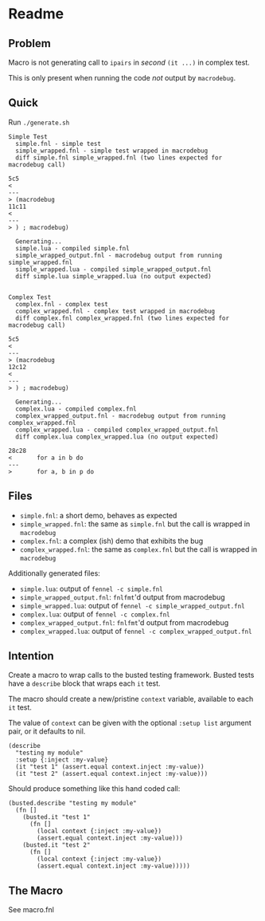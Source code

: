# Readme

Problem
---

Macro is not generating call to `ipairs` in *second* `(it ...)` in complex test.

This is only present when running the code *not* output by `macrodebug`.

Quick
---

Run `./generate.sh`

```
Simple Test
  simple.fnl - simple test
  simple_wrapped.fnl - simple test wrapped in macrodebug
  diff simple.fnl simple_wrapped.fnl (two lines expected for macrodebug call)

5c5
<
---
> (macrodebug
11c11
<
---
> ) ; macrodebug)

  Generating...
  simple.lua - compiled simple.fnl
  simple_wrapped_output.fnl - macrodebug output from running simple_wrapped.fnl
  simple_wrapped.lua - compiled simple_wrapped_output.fnl
  diff simple.lua simple_wrapped.lua (no output expected)


Complex Test
  complex.fnl - complex test
  complex_wrapped.fnl - complex test wrapped in macrodebug
  diff complex.fnl complex_wrapped.fnl (two lines expected for macrodebug call)

5c5
<
---
> (macrodebug
12c12
<
---
> ) ; macrodebug)

  Generating...
  complex.lua - compiled complex.fnl
  complex_wrapped_output.fnl - macrodebug output from running complex_wrapped.fnl
  complex_wrapped.lua - compiled complex_wrapped_output.fnl
  diff complex.lua complex_wrapped.lua (no output expected)

28c28
<       for a in b do
---
>       for a, b in p do
```

Files
---

- `simple.fnl`: a short demo, behaves as expected
- `simple_wrapped.fnl`: the same as `simple.fnl` but the call is wrapped in `macrodebug`
- `complex.fnl`: a complex (ish) demo that exhibits the bug
- `complex_wrapped.fnl`: the same as `complex.fnl` but the call is wrapped in `macrodebug`

Additionally generated files:

- `simple.lua`: output of `fennel -c simple.fnl`
- `simple_wrapped_output.fnl`: `fnlfmt`'d output from macrodebug
- `simple_wrapped.lua`: output of `fennel -c simple_wrapped_output.fnl`
- `complex.lua`: output of `fennel -c complex.fnl`
- `complex_wrapped_output.fnl`: `fnlfmt`'d output from macrodebug
- `complex_wrapped.lua`: output of `fennel -c complex_wrapped_output.fnl`

Intention
---

Create a macro to wrap calls to the busted testing framework. Busted tests have
a `describe` block that wraps each `it` test.

The macro should create a new/pristine `context` variable, available to each
`it` test.

The value of `context` can be given with the optional `:setup list` argument
pair, or it defaults to nil.

```fnl
(describe
  "testing my module"
  :setup {:inject :my-value}
  (it "test 1" (assert.equal context.inject :my-value))
  (it "test 2" (assert.equal context.inject :my-value)))
```

Should produce something like this hand coded call:

```fnl
(busted.describe "testing my module"
  (fn []
    (busted.it "test 1"
      (fn []
        (local context {:inject :my-value})
        (assert.equal context.inject :my-value)))
    (busted.it "test 2"
      (fn []
        (local context {:inject :my-value})
        (assert.equal context.inject :my-value)))))
```

The Macro
---

See macro.fnl

